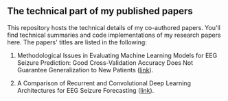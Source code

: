 ## The technical part of my published papers

This repository hosts the technical details of my co-authored papers. You'll find technical summaries and code implementations of my research papers here. The papers' titles are listed in the following:

1. Methodological Issues in Evaluating Machine Learning Models for EEG Seizure Prediction: Good Cross-Validation Accuracy Does Not Guarantee Generalization to New Patients ([link](https://www.mdpi.com/2076-3417/13/7/4262)).

2. A Comparison of Recurrent and Convolutional Deep Learning Architectures for EEG Seizure Forecasting ([link](https://www.scitepress.org/PublicationsDetail.aspx?ID=RxgTgRng4GI=&t=1)).
